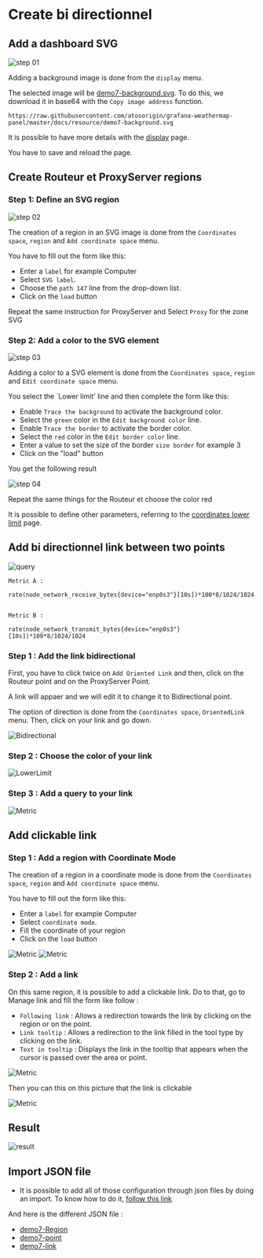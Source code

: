 # Create bi directionnel


## Add a dashboard SVG

![step 01](../../screenshots/demo/tutorial7/background.jpg)


Adding a background image is done from the `display` menu.

The selected image will be [demo7-background.svg](../../resource/demo7-background.svg). To do this, we download it in base64 with the `Copy image address` function.

```
https://raw.githubusercontent.com/atosorigin/grafana-weathermap-panel/master/docs/resource/demo7-background.svg
```

It is possible to have more details with the [display](../editor/display.md) page.

You have to save and reload the page.


## Create Routeur et ProxyServer regions


### Step 1: Define an SVG region


![step 02](../../screenshots/demo/tutorial1/step02.jpg)


The creation of a region in an SVG image is done from the `Coordinates space`, `region` and `Add coordinate space` menu.

You have to fill out the form like this: 

- Enter a `label` for example Computer
- Select `SVG label`.
- Choose the `path 147` line from the drop-down list.
- Click on the `load` button

Repeat the same instruction for ProxyServer and Select `Proxy` for the zone SVG

### Step 2: Add a color to the SVG element



![step 03](../../screenshots/demo/tutorial7/LowerLimitProxy.png)


Adding a color to a SVG element is done from the `Coordinates space`, `region` and `Edit coordinate space` menu.

You select the `Lower limit' line and then complete the form like this: 
 

- Enable `Trace the background` to activate the background color. 
- Select the `green` color in the `Edit background color` line.
- Enable `Trace the border` to activate the border color.
- Select the `red` color in the `Edit border color` line.
- Enter a value to set the size of the border `size border` for example 3
- Click on the "load" button


You get the following result

![step 04](../../screenshots/demo/tutorial7/ProxyBleu.png)

Repeat the same things for the Routeur et choose the color red

It is possible to define other parameters, referring to the [coordinates lower limit](../editor/coordinates-lower-limit.md) page.


## Add bi directionnel link between two points



![query](../../screenshots/demo/tutorial7/query.png)



```
Metric A :

rate(node_network_receive_bytes{device="enp0s3"}[10s])*100*8/1024/1024


Metric B : 

rate(node_network_transmit_bytes{device="enp0s3"}[10s])*100*8/1024/1024
```




### Step 1 : Add the link bidirectional

First, you have to click twice on `Add Oriented Link` and then, click on the Routeur point and on the ProxyServer Point.

A link will appaer and we will edit it to change it to Bidirectional point.

The option of direction is done from the `Coordinates space`, `OrientedLink` menu. Then, click on your link and go down.

![Bidirectional](../../screenshots/demo/tutorial7/LinkBidirectionnel.png)

### Step 2 : Choose the color of your link

![LowerLimit](../../screenshots/demo/tutorial7/LowerLimitLink.png)

### Step 3 : Add a query to your link

![Metric](../../screenshots/demo/tutorial7/orientedLinkMetric.png)

## Add clickable link

### Step 1 : Add a region with Coordinate Mode

The creation of a region in a coordinate mode is done from the `Coordinates space`, `region` and `Add coordinate space` menu.

You have to fill out the form like this: 

- Enter a `label` for example Computer
- Select `coordinate mode`.
- Fill the coordinate of your region
- Click on the `load` button


![Metric](../../screenshots/demo/tutorial7/Cumputers.png)
![Metric](../../screenshots/demo/tutorial7/CoordonateMode.png)

### Step 2 : Add a link

On this same region, it is possible to add a clickable link.
Do to that, go to Manage link and fill the form like follow :

- `Following link` : Allows a redirection towards the link by clicking on the region or on the point.
- `Link tooltip` : Allows a redirection to the link filled in the tool type by clicking on the link.
- `Text in tooltip` : Displays the link in the tooltip that appears when the cursor is passed over the area or point.

![Metric](../../screenshots/demo/tutorial7/ManegeLink.png)

Then you can this on this picture that the link is clickable

![Metric](../../screenshots/demo/tutorial7/Link-ConvertImage.jpg)

## Result

![result](../../screenshots/demo/tutorial7/demo7.png)

## Import JSON file

- It is possible to add all of those configuration through json files by doing an import. To know how to do it, [follow this link](../editor/import.md)

And here is the different JSON file :

- [demo7-Region](../../resource/demo7-region-svg.json) 
- [demo7-point](../../resource/demo7-point.json)
- [demo7-link](../../resource/demo7-link.json)
